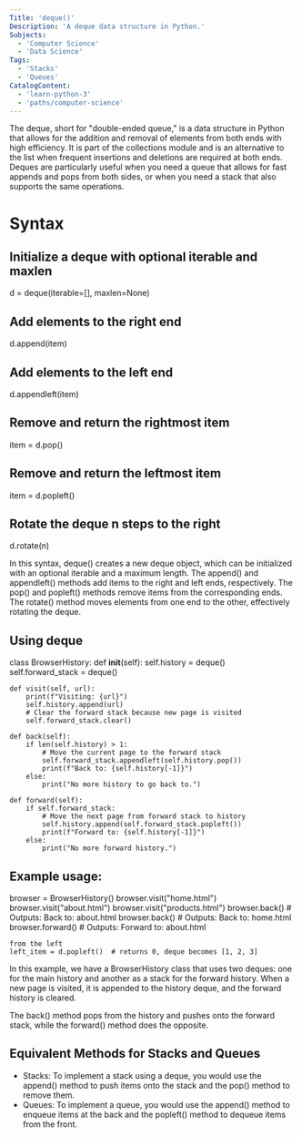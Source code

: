 ```yaml
---
Title: 'deque()'
Description: 'A deque data structure in Python.'
Subjects:
  - 'Computer Science'
  - 'Data Science'
Tags:
  - 'Stacks'
  - 'Queues'
CatalogContent:
  - 'learn-python-3'
  - 'paths/computer-science'
---
```


The deque, short for "double-ended queue," is a data structure in Python that allows for the addition and removal of elements from both ends with high efficiency. It is part of the collections module and is an alternative to the list when frequent insertions and deletions are required at both ends. Deques are particularly useful when you need a queue that allows for fast appends and pops from both sides, or when you need a stack that also supports the same operations.

# Syntax

## Initialize a deque with optional iterable and maxlen
d = deque(iterable=[], maxlen=None)

## Add elements to the right end
d.append(item)

## Add elements to the left end
d.appendleft(item)

## Remove and return the rightmost item
item = d.pop()

## Remove and return the leftmost item
item = d.popleft()

## Rotate the deque n steps to the right
d.rotate(n)

In this syntax, deque() creates a new deque object, which can be initialized with an optional iterable and a maximum length. The append() and appendleft() methods add items to the right and left ends, respectively. 
The pop() and popleft() methods remove items from the corresponding ends. The rotate() method moves elements from one end to the other, effectively rotating the deque.

## Using deque

class BrowserHistory:
    def __init__(self):
        self.history = deque()
        self.forward_stack = deque()

    def visit(self, url):
        print(f"Visiting: {url}")
        self.history.append(url)
        # Clear the forward stack because new page is visited
        self.forward_stack.clear()

    def back(self):
        if len(self.history) > 1:
            # Move the current page to the forward stack
            self.forward_stack.appendleft(self.history.pop())
            print(f"Back to: {self.history[-1]}")
        else:
            print("No more history to go back to.")

    def forward(self):
        if self.forward_stack:
            # Move the next page from forward stack to history
            self.history.append(self.forward_stack.popleft())
            print(f"Forward to: {self.history[-1]}")
        else:
            print("No more forward history.")

## Example usage:
browser = BrowserHistory()
browser.visit("home.html")
browser.visit("about.html")
browser.visit("products.html")
browser.back()    # Outputs: Back to: about.html
browser.back()    # Outputs: Back to: home.html
browser.forward() # Outputs: Forward to: about.html

```Popping
from the left
left_item = d.popleft()  # returns 0, deque becomes [1, 2, 3]
```

In this example, we have a BrowserHistory class that uses two deques: one for the main history and another as a stack for the forward history. When a new page is visited, it is appended to the history deque, and the forward history is cleared.

The back() method pops from the history and pushes onto the forward stack, while the forward() method does the opposite.


## Equivalent Methods for Stacks and Queues

* Stacks: To implement a stack using a deque, you would use the append() method to push items onto the stack and the pop() method to remove them.
* Queues: To implement a queue, you would use the append() method to enqueue items at the back and the popleft() method to dequeue items from the front.

